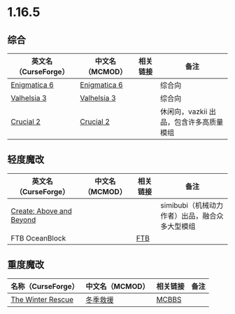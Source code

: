 # 1.16.5

## 综合

| 英文名（CurseForge）                                                      | 中文名（MCMOD）                                      | 相关链接 | 备注                                    |
| ------------------------------------------------------------------------- | ---------------------------------------------------- | -------- | --------------------------------------- |
| [Enigmatica 6](https://www.curseforge.com/minecraft/modpacks/enigmatica6) | [Enigmatica 6](https://www.mcmod.cn/modpack/27.html) |          | 综合向                                  |
| [Valhelsia 3](https://www.curseforge.com/minecraft/modpacks/valhelsia-3)  | [Valhelsia 3](https://www.mcmod.cn/modpack/152.html) |          | 综合向                                  |
| [Crucial 2](https://www.curseforge.com/minecraft/modpacks/crucial-2)      | [Crucial 2](https://www.mcmod.cn/modpack/206.html)   |          | 休闲向，vazkii 出品，包含许多高质量模组 |

## 轻度魔改

| 英文名（CurseForge）                                                                              | 中文名（MCMOD） | 相关链接                                                     | 备注                                           |
| ------------------------------------------------------------------------------------------------- | --------------- | ------------------------------------------------------------ | ---------------------------------------------- |
| [Create: Above and Beyond](https://www.curseforge.com/minecraft/modpacks/create-above-and-beyond) |                 |                                                              | simibubi（机械动力作者）出品，融合众多大型模组 |
| FTB OceanBlock                                                                                    |                 | [FTB](https://www.feed-the-beast.com/modpack/ftb_oceanblock) |                                                |

## 重度魔改

| 名称（CurseForge）                                                                   | 中文名（MCMOD）                                   | 相关链接                                               | 备注 |
| ------------------------------------------------------------------------------------ | ------------------------------------------------- | ------------------------------------------------------ | ---- |
| [The Winter Rescue](https://www.curseforge.com/minecraft/modpacks/the-winter-rescue) | [冬季救援](https://www.mcmod.cn/modpack/273.html) | [MCBBS](https://www.mcbbs.net/thread-1227167-1-1.html) |      |
